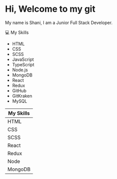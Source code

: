 # Hi, Welcome to my git
My name is Shani, I am a Junior Full Stack Developer.

:computer: My Skills

* HTML
* CSS
* SCSS
* JavaScript
* TypeScript
* Node.js
* MongoDB
* React
* Redux
* GitHub
* GitKraken
* MySQL

| My  Skills        |
|-------------------|
|    HTML           |
|    CSS            |
|    SCSS           |
|    React          |
|    Redux          |
|    Node           |
|    MongoDB        |
